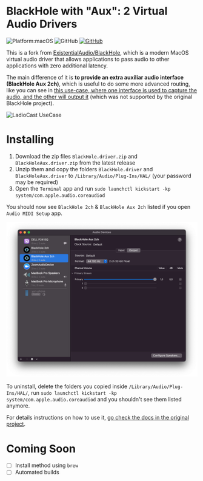 # BlackHole with "Aux": 2 Virtual Audio Drivers
![Platform:macOS](https://img.shields.io/badge/platform-macOS-lightgrey)
![GitHub](https://img.shields.io/github/v/release/yuriteixeira/BlackHole)
[![GitHub](https://img.shields.io/github/license/yuriteixeira/BlackHole)](LICENSE)

This is a fork from [ExistentialAudio/BlackHole](https://github.com/ExistentialAudio/BlackHole), which is a modern MacOS virtual audio driver that allows applications to pass audio to other applications with zero additional latency.

The main difference of it is **to provide an extra auxiliar audio interface (BlackHole Aux 2ch)**, which is useful to do some more advanced routing, like you can see in [this use-case, where one interface is used to capture the audio, and the other will output it](https://github.com/ExistentialAudio/BlackHole/discussions/64#discussioncomment-168447) (which was not supported by the original BlackHole project).

![LadioCast UseCase](https://user-images.githubusercontent.com/19588967/75671773-b2b77600-5cc2-11ea-85fb-97f82875776e.png)

# Installing 

1. Download the zip files `BlackHole.driver.zip` and `BlackHoleAux.driver.zip` from the latest release
2. Unzip them and copy the folders `BlackHole.driver` and `BlackHoleAux.driver` to `/Library/Audio/Plug-Ins/HAL/` (your password may be required)
3. Open the `Terminal` app and run `sudo launchctl kickstart -kp system/com.apple.audio.coreaudiod`

You should now see `BlackHole 2ch` & `BlackHole Aux 2ch` listed if you open `Audio MIDI Setup` app.

![AudioMidi](Images/BlackHoleWithAux.png)

To uninstall, delete the folders you copied inside `/Library/Audio/Plug-Ins/HAL/`, run `sudo launchctl kickstart -kp system/com.apple.audio.coreaudiod` and you shouldn't see them listed anymore.

For details instructions on how to use it, [go check the docs in the original project](https://github.com/ExistentialAudio/BlackHole).

# Coming Soon

- [ ] Install method using `brew`
- [ ] Automated builds
